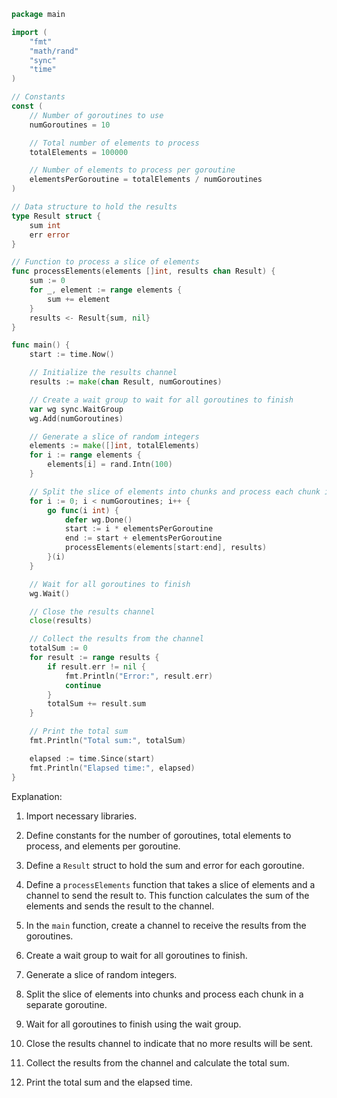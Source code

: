```go
package main

import (
	"fmt"
	"math/rand"
	"sync"
	"time"
)

// Constants
const (
	// Number of goroutines to use
	numGoroutines = 10

	// Total number of elements to process
	totalElements = 100000

	// Number of elements to process per goroutine
	elementsPerGoroutine = totalElements / numGoroutines
)

// Data structure to hold the results
type Result struct {
	sum int
	err error
}

// Function to process a slice of elements
func processElements(elements []int, results chan Result) {
	sum := 0
	for _, element := range elements {
		sum += element
	}
	results <- Result{sum, nil}
}

func main() {
	start := time.Now()

	// Initialize the results channel
	results := make(chan Result, numGoroutines)

	// Create a wait group to wait for all goroutines to finish
	var wg sync.WaitGroup
	wg.Add(numGoroutines)

	// Generate a slice of random integers
	elements := make([]int, totalElements)
	for i := range elements {
		elements[i] = rand.Intn(100)
	}

	// Split the slice of elements into chunks and process each chunk in a separate goroutine
	for i := 0; i < numGoroutines; i++ {
		go func(i int) {
			defer wg.Done()
			start := i * elementsPerGoroutine
			end := start + elementsPerGoroutine
			processElements(elements[start:end], results)
		}(i)
	}

	// Wait for all goroutines to finish
	wg.Wait()

	// Close the results channel
	close(results)

	// Collect the results from the channel
	totalSum := 0
	for result := range results {
		if result.err != nil {
			fmt.Println("Error:", result.err)
			continue
		}
		totalSum += result.sum
	}

	// Print the total sum
	fmt.Println("Total sum:", totalSum)

	elapsed := time.Since(start)
	fmt.Println("Elapsed time:", elapsed)
}
```

Explanation:

1. Import necessary libraries.

2. Define constants for the number of goroutines, total elements to process, and elements per goroutine.

3. Define a `Result` struct to hold the sum and error for each goroutine.

4. Define a `processElements` function that takes a slice of elements and a channel to send the result to. This function calculates the sum of the elements and sends the result to the channel.

5. In the `main` function, create a channel to receive the results from the goroutines.

6. Create a wait group to wait for all goroutines to finish.

7. Generate a slice of random integers.

8. Split the slice of elements into chunks and process each chunk in a separate goroutine.

9. Wait for all goroutines to finish using the wait group.

10. Close the results channel to indicate that no more results will be sent.

11. Collect the results from the channel and calculate the total sum.

12. Print the total sum and the elapsed time.